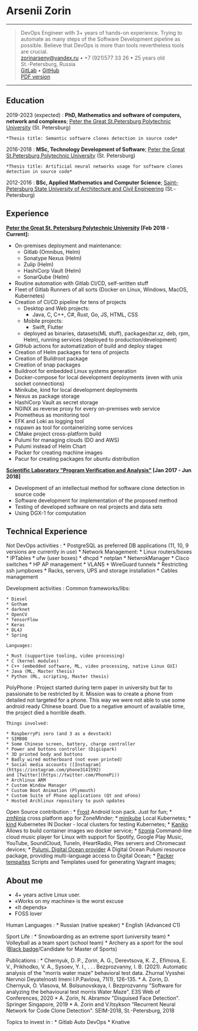 Arsenii Zorin
============

----

> DevOps Engineer with 3+ years of hands-on experience.
> Trying to automate as many steps of the Software Development pipeline as possible.
> Believe that DevOps is more than tools nevertheless tools are crucial.\
> <zorinarseny@yandex.ru> • +7 (921)577 33 26 • 25 years old\
> St.-Petersburg, Russia\
> [GitLab](https://gitlab.com/wrbbz) • [GitHub](https://github.com/wrbbz)\
> [PDF version](https://gitlab.com/wrbbz/cv/-/jobs/artifacts/master/download?job=pdf)

----

Education
---------

2019-2023 (expected)
:   **PhD, Mathematics and software of computers, network and complexes**; [Peter
		the Great St.Petersburg Polytechnic University](https://www.spbstu.ru/) (St. Petersburg)

    *Thesis title: Semantic software clones detection in source code*

2016-2018
:   **MSc, Technology Development of Software**; [Peter the Great St.Petersburg
		Polytechnic University](https://www.spbstu.ru/) (St. Petersburg)

    *Thesis title: Artificial neural networks usage for software clones 
	detection in source code*

2012-2016
:   **BSc, Applied Mathematics and Computer Science**; [Saint-Petersburg State University of
		Architecture and Civil Engineering](https://www.spbgasu.ru/) (St.-Petersburg)


Experience
----------

**[Peter the Great St. Petersburg Polytechnic University](https://spbpu.com) [Feb 2018 - Current]:**

* On-premises deployment and maintenance:
	* Gitlab (Omnibus, Helm)
	* Sonatype Nexus (Helm)
	* Zulip (Helm)
	* HashiCorp Vault (Helm)
	* SonarQube (Helm)
* Routine automation with Gitlab CI/CD, self-written stuff
* Fleet of Gitlab Runners of all sorts (Docker on Linux, Windows, MacOS, Kubernetes)
* Creation of CI/CD pipeline for tens of projects
	* Desktop and Web projects:
		* Java, C, C++, C#, Rust, Go, JS, HTML, CSS
	* Mobile projects:
		* Swift, Flutter
	* deployed as binaries, datasets(ML stuff), packages(tar.xz, deb, rpm, Helm), 
	running services (deployed to production/development)
* GitHub actions for automatization of build and deploy stages
* Creation of Helm packages for tens of projects
* Creation of Buildroot package
* Creation of snap packages
* Buildroot for embedded Linux systems generation
* Docker-compose for local development deployments (even with unix socket connections)
* Minikube, kind for local development deployments
* Nexus as package storage
* HashiCorp Vault as secret storage
* NGINX as reverse proxy for every on-premises web service
* Prometheus as monitoring tool
* EFK and Loki as logging tool
* nspawn as tool for containerizing some services
* CMake project cross-platform build
* Pulumi for managing clouds (DO and AWS)
* Pulumi instead of Helm Chart
* Packer for creating machine images
* Pacur for creating packages for ubuntu distribution 

**[Scientific Laboratory "Program Verification and Analysis"](https://research.jetbrains.org/ru/groups/pvalab) [Jan 2017 - Jun 2018]**

* Development of an intellectual method for software clone detection in source 
code
* Software development for implementation of the proposed method
* Testing of developed software on real projects and data sets
* Using DGX-1 for computation

Technical Experience
--------------------

Not DevOps activities
:	* PostgreSQL as preferred DB applications (11, 10, 9 versions are currently in
	use)
	* Network Management:
		* Linux routers/boxes
			* IPTables
			* ufw (user boxes)
			* dhcpd
			* netplan
			* NetwrokManager
		* Cisco switches
		* HP AP management
		* VLANS
		* WireGuard tunnels
		* Restricting ssh jumpboxes
	* Racks, servers, UPS and storage installation
	* Cables management

Development activities
:	Common frameworks/libs:

	* Diesel
	* Gotham
	* darknet
	* OpenCV
	* TensorFlow
	* Keras
	* DL4J
	* Spring
	
	Languages:
	
	* Rust (supportive tooling, video processing)
	* C (kernel modules)
	* C++ (embedded software, ML, video processing, native Linux GUI)
	* Java (ML, Master thesis)
	* Python (ML, scripting, Master thesis)

PolyPhone
:   Project started during term paper in university but far to passionate to be
restricted by it.
Mission was to create a phone from detailed not targeted for a phone.
This way we were not able to use some android ready Chinese board.
Due to a negative amount of available time, the project died a horrible death.

	Things involved:

    * RaspberryPi zero (and 3 as a devstack)
	* SIM808
	* Some Chinese screen, battery, charge controller
	* Power and buttons controller (Digispark)
	* 3D printed body and buttons
	* Badly wired motherboard (not even printed)
	* Social media accounts ([Instagram](https://instagram.com/phone3141592)
	and [Twitter](https://twitter.com/PhonePi))
	* Archlinux ARM
	* Custom Window Manager
	* Custom Boot Animation (Plymouth)
	* Custom Suite of Phone applications (Qt and oFono)
	* Hosted Archlinux repository to push updates

Open Source contribution
:   * [Frost](https://github.com/dkanada/frost) Android Icon pack. Just for fun;
	* [zmNinja](https://github.com/wrabbitaz/zmNinja/tree/double_def_fix) cross 
		platform app for ZoneMinder;
	* [minikube](https://github.com/kubernetes/minikube) Local Kubernetes;
	* [kind](https://github.com/kubernetes-sigs/kind) Kubernetes IN Docker - 
		local clusters for testing Kubernetes;
	* [Kaniko](https://github.com/GoogleContainerTools/kaniko) Allows to build 
		container images wo docker service;
	* [tizonia](https://github.com/tizonia/tizonia-openmax-il) Command-line 
		cloud music player for Linux with support for Spotify, Google Play 
		Music, YouTube, SoundCloud, TuneIn, iHeartRadio, Plex servers and
		Chromecast devices;
	* [Pulumi. Digital Ocean provider](https://github.com/pulumi/pulumi-digitalocean) 
		A Digital Ocean Pulumi resource package, providing multi-language 
		access to Digital Ocean;
	* [Packer tempaltes](https://github.com/ruzickap/packer-templates) Scripts 
		and Templates used for generating Vagrant images;


About me
----------------------------------------

* 4+ years active Linux user.
* «Works on my machine» is the worst excuse
* «It depends»
* FOSS lover

Human Languages
:	 * Russian (native speaker)
     * English (Advanced C1)

Sport Life
:	 * Snowboarding as an extreme sport (university team)
	 * Volleyball as a team sport (school team)
	 * Archery as a sport for the soul 
		([Black badge](https://worldarchery.sport/rulebook/article/17)/Candidate for Master of Sports)


Publications
:	* Chernyuk, D. P., Zorin, A. G., Derevtsova, K. Z., Efimova, E. V., 
		Prikhodko, V. A., Sysoev, Y. I., . . . Bezprozvanny, I. B. (2021). 
		Automatic analysis of the "morris water maze" behavioral test data. 
		Zhurnal Vysshei Nervnoi Deyatelnosti Imeni I.P.Pavlova, 71(1), 126-135.
	* A. Zorin, D. Chernyuk, O. Vlasova, M. Bolsunovskaya, I. Bezprozvanny
		"Software for analyzing the behavioural test morris Water Maze".
		E3S Web of Conferences, 2020
 	* A. Zorin, N. Abramov "Disguised Face Detection". Springer 
		Singapore, 2019
	* A. Zorin and V.Itsykson "Recurrent Neural Network for Code Clone 
		Detection". SEIM-2018, St.-Petersburg, 2018

Topics to invest in
:	* Gitlab Auto DevOps
	* Knative
